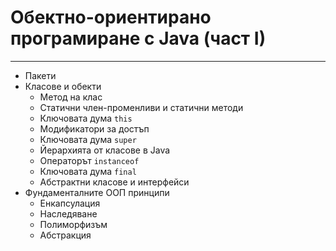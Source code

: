 # Обектно-ориентирано програмиране с Java (част I)

---
- Пакети
- Класове и обекти
    - Метод на клас
    - Статични член-променливи и статични методи
    - Ключовата дума `this`
    - Модификатори за достъп
    - Ключовата дума `super`
    - Йерархията от класове в Java
    - Операторът `instanceof`
    - Ключовата дума `final`
    - Абстрактни класове и интерфейси
- Фундаменталните ООП принципи
  - Енкапсулация
  - Наследяване
  - Полиморфизъм
  - Абстракция